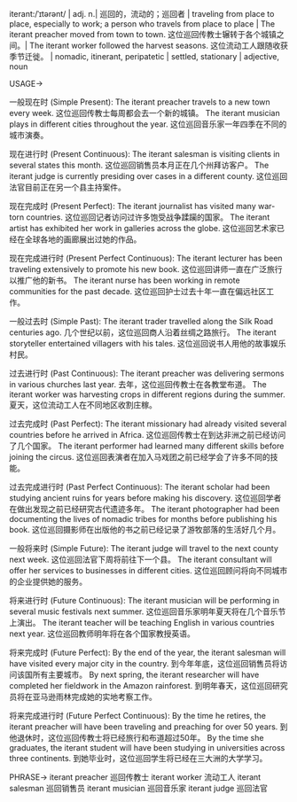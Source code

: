 iterant:/ˈɪtərənt/ | adj. n.| 巡回的，流动的；巡回者 | traveling from place to place, especially to work; a person who travels from place to place | The iterant preacher moved from town to town.  这位巡回传教士辗转于各个城镇之间。|  The iterant worker followed the harvest seasons. 这位流动工人跟随收获季节迁徙。 |  nomadic, itinerant, peripatetic | settled, stationary | adjective, noun


USAGE->

一般现在时 (Simple Present):
The iterant preacher travels to a new town every week. 这位巡回传教士每周都会去一个新的城镇。
The iterant musician plays in different cities throughout the year. 这位巡回音乐家一年四季在不同的城市演奏。

现在进行时 (Present Continuous):
The iterant salesman is visiting clients in several states this month.  这位巡回销售员本月正在几个州拜访客户。
The iterant judge is currently presiding over cases in a different county. 这位巡回法官目前正在另一个县主持案件。


现在完成时 (Present Perfect):
The iterant journalist has visited many war-torn countries. 这位巡回记者访问过许多饱受战争蹂躏的国家。
The iterant artist has exhibited her work in galleries across the globe.  这位巡回艺术家已经在全球各地的画廊展出过她的作品。

现在完成进行时 (Present Perfect Continuous):
The iterant lecturer has been traveling extensively to promote his new book. 这位巡回讲师一直在广泛旅行以推广他的新书。
The iterant nurse has been working in remote communities for the past decade.  这位巡回护士过去十年一直在偏远社区工作。


一般过去时 (Simple Past):
The iterant trader travelled along the Silk Road centuries ago.  几个世纪以前，这位巡回商人沿着丝绸之路旅行。
The iterant storyteller entertained villagers with his tales. 这位巡回说书人用他的故事娱乐村民。


过去进行时 (Past Continuous):
The iterant preacher was delivering sermons in various churches last year.  去年，这位巡回传教士在各教堂布道。
The iterant worker was harvesting crops in different regions during the summer.  夏天，这位流动工人在不同地区收割庄稼。


过去完成时 (Past Perfect):
The iterant missionary had already visited several countries before he arrived in Africa.  这位巡回传教士在到达非洲之前已经访问了几个国家。
The iterant performer had learned many different skills before joining the circus.  这位巡回表演者在加入马戏团之前已经学会了许多不同的技能。


过去完成进行时 (Past Perfect Continuous):
The iterant scholar had been studying ancient ruins for years before making his discovery.  这位巡回学者在做出发现之前已经研究古代遗迹多年。
The iterant photographer had been documenting the lives of nomadic tribes for months before publishing his book. 这位巡回摄影师在出版他的书之前已经记录了游牧部落的生活好几个月。


一般将来时 (Simple Future):
The iterant judge will travel to the next county next week. 这位巡回法官下周将前往下一个县。
The iterant consultant will offer her services to businesses in different cities. 这位巡回顾问将向不同城市的企业提供她的服务。


将来进行时 (Future Continuous):
The iterant musician will be performing in several music festivals next summer. 这位巡回音乐家明年夏天将在几个音乐节上演出。
The iterant teacher will be teaching English in various countries next year.  这位巡回教师明年将在各个国家教授英语。


将来完成时 (Future Perfect):
By the end of the year, the iterant salesman will have visited every major city in the country. 到今年年底，这位巡回销售员将访问该国所有主要城市。
By next spring, the iterant researcher will have completed her fieldwork in the Amazon rainforest.  到明年春天，这位巡回研究员将在亚马逊雨林完成她的实地考察工作。


将来完成进行时 (Future Perfect Continuous):
By the time he retires, the iterant preacher will have been traveling and preaching for over 50 years.  到他退休时，这位巡回传教士将已经旅行和布道超过50年。
By the time she graduates, the iterant student will have been studying in universities across three continents.  到她毕业时，这位巡回学生将已经在三大洲的大学学习。


PHRASE->
iterant preacher 巡回传教士
iterant worker 流动工人
iterant salesman 巡回销售员
iterant musician 巡回音乐家
iterant judge 巡回法官
